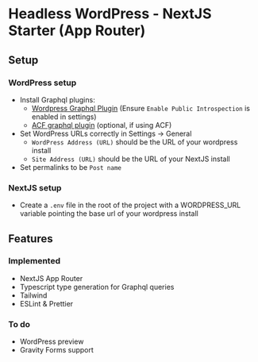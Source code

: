 # Headless WordPress - NextJS Starter (App Router)

## Setup

### WordPress setup

- Install Graphql plugins:
  - [Wordpress Graphql Plugin](https://wordpress.org/plugins/wp-graphql/) (Ensure `Enable Public Introspection` is enabled in settings)
  - [ACF graphql plugin](https://wordpress.org/plugins/wpgraphql-acf/) (optional, if using ACF)
- Set WordPress URLs correctly in Settings -> General
  - `WordPress Address (URL)` should be the URL of your wordpress install
  - `Site Address (URL)` should be the URL of your NextJS install
- Set permalinks to be `Post name`

### NextJS setup

- Create a `.env` file in the root of the project with a WORDPRESS_URL variable pointing the base url of your wordpress install

## Features

### Implemented

- NextJS App Router
- Typescript type generation for Graphql queries
- Tailwind
- ESLint & Prettier

### To do

- WordPress preview
- Gravity Forms support
